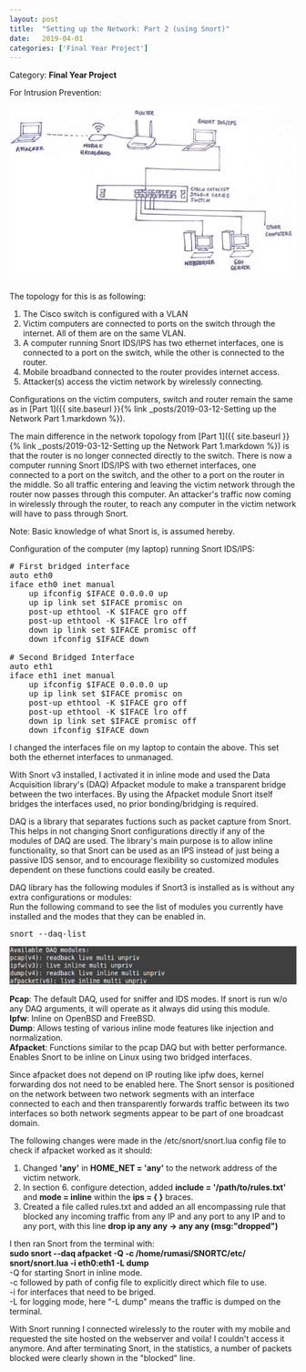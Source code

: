```yaml
---
layout: post
title:  "Setting up the Network: Part 2 (using Snort)"
date:   2019-04-01
categories: ['Final Year Project']
---
```

Category: **Final Year Project**

For Intrusion Prevention:

![My helpful screenshot](/assets/Part2.jpeg)

The topology for this is as following: <br/>
1. The Cisco switch is configured with a VLAN <br/>
2. Victim computers are connected to ports on the switch through the internet. All of them are on the same VLAN.  <br/>
3. A computer running Snort IDS/IPS has two ethernet interfaces, one is connected to a port on the switch, while the other is connected to the router. <br/>
4. Mobile broadband connected to the router provides internet access.<br/>
5. Attacker(s) access the victim network by wirelessly connecting.<br/>

Configurations on the victim computers, switch and router remain the same as in [Part 1]({{ site.baseurl }}{% link _posts/2019-03-12-Setting up the Network Part 1.markdown %}).

The main difference in the network topology from [Part 1]({{ site.baseurl }}{% link _posts/2019-03-12-Setting up the Network Part 1.markdown %}) is that the router is no longer connected directly to the switch. There is now a computer running Snort IDS/IPS with two ethernet interfaces, one connected to a port on the switch, and the other to a port on the router in the middle. So all traffic entering and leaving the victim network through the router now passes through this computer. An attacker's traffic now coming in wirelessly through the router, to reach any computer in the victim network will have to pass through Snort.

Note: Basic knowledge of what Snort is, is assumed hereby.

Configuration of the computer (my laptop) running Snort IDS/IPS:<br/>
<pre>
# First bridged interface
auto eth0
iface eth0 inet manual
    up ifconfig $IFACE 0.0.0.0 up
    up ip link set $IFACE promisc on
    post-up ethtool -K $IFACE gro off
    post-up ethtool -K $IFACE lro off
    down ip link set $IFACE promisc off
    down ifconfig $IFACE down

# Second Bridged Interface
auto eth1
iface eth1 inet manual
    up ifconfig $IFACE 0.0.0.0 up
    up ip link set $IFACE promisc on
    post-up ethtool -K $IFACE gro off
    post-up ethtool -K $IFACE lro off
    down ip link set $IFACE promisc off
    down ifconfig $IFACE down
</pre>

I changed the interfaces file on my laptop to contain the above. This set both the ethernet interfaces to unmanaged.

With Snort v3 installed, I activated it in inline mode and used the Data Acquisition library's (DAQ) Afpacket module to make a transparent bridge between the two interfaces. By using the Afpacket module Snort itself bridges the interfaces used, no prior bonding/bridging is required. <br/>

DAQ is a library that separates fuctions such as packet capture from Snort. This helps in not changing Snort configurations directly if any of the modules of DAQ are used. The library's main purpose is to allow inline functionality, so that Snort can be used as an IPS instead of just being a passive IDS sensor, and to encourage flexibility so customized modules dependent on these functions could easily be created.

DAQ library has the following modules if Snort3 is installed as is without any extra configurations or modules: <br/>
Run the following command to see the list of modules you currently have installed and the modes that they can be enabled in. <br/>
<pre>
snort --daq-list
</pre> 

![My helpful screenshot](/assets/daqList.png)

**Pcap**: The default DAQ, used for sniffer and IDS modes. If snort is run w/o any DAQ arguments, it will operate as it always did using this module.<br/>
**Ipfw**: Inline on OpenBSD and FreeBSD.<br/>
**Dump**: Allows testing of  various inline mode features like injection and normalization.<br/>
**Afpacket**: Functions similar to the pcap DAQ but with better performance. Enables Snort to be inline on Linux using two bridged interfaces.<br/>

Since afpacket does not depend on IP routing like ipfw does, kernel forwarding dos not need to be enabled here. The Snort sensor is positioned on the network between two network segments with an interface connected to each and then transparently forwards traffic between its two interfaces so both network segments appear to be part of one broadcast domain.

The following changes were made in the /etc/snort/snort.lua config file to check if afpacket worked as it should: <br/>
1. Changed **'any'** in **HOME_NET = 'any'** to the network address of the victim network.<br/>
2. In section 6. configure detection, added **include = '/path/to/rules.txt'** and **mode = inline** within the **ips = { }** braces.<br/>
3. Created a file called rules.txt and added an all encompassing rule that blocked any incoming traffic from any IP and any port to any IP and to any port, with this line **drop ip any any -> any any (msg:"dropped")** <br/>

I then ran Snort from the terminal with:<br/>
**sudo snort --daq afpacket -Q -c /home/rumasi/SNORTC/etc/ snort/snort.lua -i eth0:eth1 -L dump**<br/>
-Q for starting Snort in inline mode.<br/>
-c followed by path of config file to explicitly direct which file to use. <br/>
-i for interfaces that need to be briged.<br/>
-L for logging mode, here "-L dump" means the traffic is dumped on the terminal.<br/>

With Snort running I connected wirelessly to the router with my mobile and requested the site hosted on the webserver and voila! I couldn't access it anymore. And after terminating Snort, in the statistics, a number of packets blocked were clearly shown in the "blocked" line.


 



